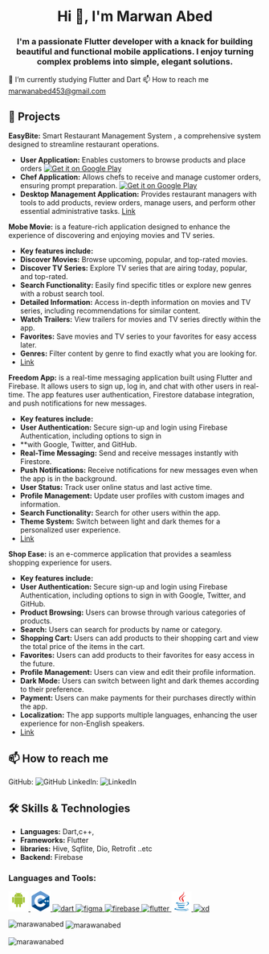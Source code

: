 

<h1 align="center">Hi 👋, I'm Marwan Abed</h1>
<h3 align="center">I'm a passionate Flutter developer with a knack for building beautiful and functional mobile applications. I enjoy turning complex problems into simple, elegant solutions.</h3>


🌱 I’m currently studying Flutter and Dart
📫 How to reach me marwanabed453@gmail.com

## 🚀 Projects

**EasyBite:**  Smart Restaurant Management System , a comprehensive system designed to streamline restaurant operations.
* **User Application:** Enables customers to browse products and place orders
  [<img src="https://play.google.com/intl/en_us/badges/images/generic/en_badge_web_generic.png" alt="Get it on Google Play" width="100" />](https://play.google.com/store/apps/details?id=com.easy.bite)
* **Chef Application:** Allows chefs to receive and manage customer orders, ensuring prompt preparation.
  [<img src="https://play.google.com/intl/en_us/badges/images/generic/en_badge_web_generic.png" alt="Get it on Google Play" width="100" />](https://play.google.com/store/apps/details?id=com.easybite.chief)
* **Desktop Management Application:** Provides restaurant managers with tools to add products, review orders, manage users, and perform other essential administrative tasks. [Link](https://github.com/MarawanAbed/Admin_Panel_Easy_Bite)

  
**Mobe Movie:** is a feature-rich application designed to enhance the experience of discovering and enjoying 
movies and TV series. 
* **Key features include:**
* **Discover Movies:** Browse upcoming, popular, and top-rated movies.
* **Discover TV Series:** Explore TV series that are airing today, popular, and top-rated.
* **Search Functionality:** Easily find specific titles or explore new genres with a robust search tool.
* **Detailed Information:** Access in-depth information on movies and TV series, including recommendations 
for similar content.
* **Watch Trailers:** View trailers for movies and TV series directly within the app.
* **Favorites:** Save movies and TV series to your favorites for easy access later.
* **Genres:** Filter content by genre to find exactly what you are looking for.
* [Link](https://github.com/MarawanAbed/Mobe-movie-app)


**Freedom App:** is a real-time messaging application built using Flutter and Firebase. It allows users to sign up, 
log in, and chat with other users in real-time. The app features user authentication, Firestore database 
integration, and push notifications for new messages.
* **Key features include:**
* **User Authentication:** Secure sign-up and login using Firebase Authentication, including options to sign in 
* **with Google, Twitter, and GitHub.
* **Real-Time Messaging:** Send and receive messages instantly with Firestore.
* **Push Notifications:** Receive notifications for new messages even when the app is in the background.
* **User Status:** Track user online status and last active time.
* **Profile Management:** Update user profiles with custom images and information.
* **Search Functionality:** Search for other users within the app.
* **Theme System:** Switch between light and dark themes for a personalized user experience.
* [Link](https://github.com/MarawanAbed/freedom)


**Shop Ease:** is an e-commerce application that provides a seamless shopping experience for users. 
* **Key features include:**
* **User Authentication:** Secure sign-up and login using Firebase Authentication, including options to sign in with Google, Twitter, and GitHub.
* **Product Browsing:** Users can browse through various categories of products.
* **Search:** Users can search for products by name or category.
* **Shopping Cart:** Users can add products to their shopping cart and view the total price of the items in the cart.
* **Favorites:** Users can add products to their favorites for easy access in the future.
* **Profile Management:** Users can view and edit their profile information.
* **Dark Mode:** Users can switch between light and dark themes according to their preference.
* **Payment:** Users can make payments for their purchases directly within the app.
* **Localization:** The app supports multiple languages, enhancing the user experience for non-English speakers.
* [Link](https://github.com/MarawanAbed/Shop_Ease)


## 📫 How to reach me
GitHub: <img src="https://github.com/favicon.ico" alt="GitHub" width="16" /> LinkedIn: <img src="https://static.licdn.com/sc/h/al2o9zwlms7qzl1dkm7qyu5hy" alt="LinkedIn" width="16" />

## 🛠 Skills & Technologies
- **Languages:** Dart,c++,
- **Frameworks:** Flutter
- **libraries:** Hive, Sqflite, Dio, Retrofit ..etc
- **Backend:** Firebase

<h3 align="left">Languages and Tools:</h3>
<p align="left"> <a href="https://developer.android.com" target="_blank" rel="noreferrer"> <img src="https://raw.githubusercontent.com/devicons/devicon/master/icons/android/android-original-wordmark.svg" alt="android" width="40" height="40"/> </a> <a href="https://www.w3schools.com/cpp/" target="_blank" rel="noreferrer"> <img src="https://raw.githubusercontent.com/devicons/devicon/master/icons/cplusplus/cplusplus-original.svg" alt="cplusplus" width="40" height="40"/> </a> <a href="https://dart.dev" target="_blank" rel="noreferrer"> <img src="https://www.vectorlogo.zone/logos/dartlang/dartlang-icon.svg" alt="dart" width="40" height="40"/> </a> <a href="https://www.figma.com/" target="_blank" rel="noreferrer"> <img src="https://www.vectorlogo.zone/logos/figma/figma-icon.svg" alt="figma" width="40" height="40"/> </a> <a href="https://firebase.google.com/" target="_blank" rel="noreferrer"> <img src="https://www.vectorlogo.zone/logos/firebase/firebase-icon.svg" alt="firebase" width="40" height="40"/> </a> <a href="https://flutter.dev" target="_blank" rel="noreferrer"> <img src="https://www.vectorlogo.zone/logos/flutterio/flutterio-icon.svg" alt="flutter" width="40" height="40"/> </a> <a href="https://www.java.com" target="_blank" rel="noreferrer"> <img src="https://raw.githubusercontent.com/devicons/devicon/master/icons/java/java-original.svg" alt="java" width="40" height="40"/> </a> <a href="https://www.adobe.com/products/xd.html" target="_blank" rel="noreferrer"> <img src="https://cdn.worldvectorlogo.com/logos/adobe-xd.svg" alt="xd" width="40" height="40"/> </a> </p>

<p><img align="left" src="https://github-readme-stats.vercel.app/api/top-langs?username=marawanabed&show_icons=true&locale=en&layout=compact" alt="marawanabed" /></p>

<p>&nbsp;<img align="center" src="https://github-readme-stats.vercel.app/api?username=marawanabed&show_icons=true&locale=en" alt="marawanabed" /></p>

<p><img align="center" src="https://github-readme-streak-stats.herokuapp.com/?user=marawanabed&" alt="marawanabed" /></p>
